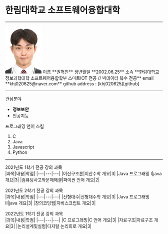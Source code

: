 # 한림대학교 소프트웨어융합대학
---
<img src=khj.png height=150 widht=150>   
이름   
**권혁진**   
생년월일   
**2002.06.25**   
소속   
**한림대학교 정보과학대학 소프트웨어융합학부 스마트IOT 전공 // 빅데이터 복수 전공**   
email   
**khj020625@naver.com**   
github address : [khj020625][github]

[github]:http://github.com/khj020625

---
관심분야   
* **정보보안**
* 인공지능

프로그래밍 언어 스킬   
1. C
2. Java
3. Javascript
4. Python

---
2021년도 1학기 전공 강의 과목   
|과목|내용|학점|
|---|---|---|
|이산구조론|이산수학 개요|3|
|Java 프로그래밍 I|java 개요|3|
|컴퓨팅사고와문제해결|파이썬 언어 개요|2|

2021년도 2학기 전공 강의 과목   
|과목|내용|학점|
|---|---|---|
|선형대수|선형대수학 개요|3|
|Java 프로그래밍 II|java 개요|3|
|창의코딩웹|자바스크립트 개요|3|

2022년도 1학기 전공 강의 과목   
|과목|내용|학점|
|---|---|---|
|C 프로그래밍|C 언어 개요|3|
|자료구조|자료구조 개요|3|
|논리설계및실험|디지털 논리회로 개요|3|
